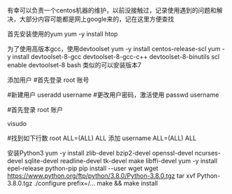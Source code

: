 有幸可以负责一个centos机器的维护，以前没接触过，记录使用遇到的问题和解决，大部分内容可能都是网上google来的，记在这里方便查找

首先安装使用的yum
yum -y install htop

为了使用高版本gcc，使用devtoolset
yum -y install centos-release-scl
yum -y install devtoolset-8-gcc devtoolset-8-gcc-c++ devtoolset-8-binutils
scl enable devtoolset-8 bash
类似的可以安装版本7


添加用户
#首先登录 root 账号

#新建用户
useradd username
#更改用户密码，激活使用
passwd username

#首先登录 root 账户

visudo

#找到如下行数
root  ALL=(ALL)   ALL
添加
username ALL=(ALL) ALL


安装Python3
yum -y install zlib-devel bzip2-devel openssl-devel ncurses-devel sqlite-devel readline-devel tk-devel make libffi-devel
yum -y install epel-release python-pip
pip install --user wget
wget https://www.python.org/ftp/python/3.8.0/Python-3.8.0.tgz
tar xvf Python-3.8.0.tgz
./configure prefix=/...
make && make install